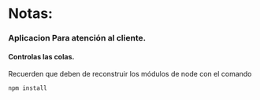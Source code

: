 # Notas:

### Aplicacion Para atención al cliente.

#### Controlas las colas.

Recuerden que deben de reconstruir los módulos de node con el comando

```
npm install
```
